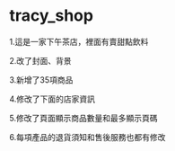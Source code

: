 # tracy_shop
<p>1.這是一家下午茶店，裡面有賣甜點飲料</p>
<p>2.改了封面、背景</p>
<p>3.新增了35項商品</p>
<p>4.修改了下面的店家資訊</p>
<p>5.修改了頁面顯示商品數量和最多顯示頁碼</p>
<p>6.每項產品的退貨須知和售後服務也都有修改</p>
